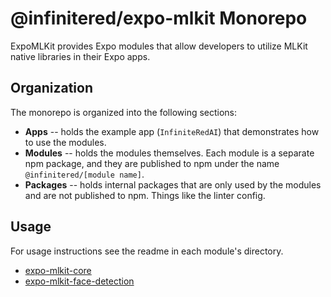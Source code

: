 # @infinitered/expo-mlkit Monorepo

ExpoMLKit provides Expo modules that allow developers to utilize MLKit native libraries in their Expo apps.

## Organization

The monorepo is organized into the following sections:

* **Apps** -- holds the example app (`InfiniteRedAI`) that demonstrates how to use the modules.
* **Modules** -- holds the modules themselves. Each module is a separate npm package, and they are published to npm
  under the name `@infinitered/[module name]`.
* **Packages** -- holds internal packages that are only used by the modules and are not published to npm. Things like
  the linter config.

## Usage

For usage instructions see the readme in each module's directory.

* [expo-mlkit-core](./modules/expo-mlkit-core/README.md)
* [expo-mlkit-face-detection](./modules/expo-mlkit-face-detection/README.md)

